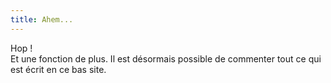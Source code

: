 ```yaml
---
title: Ahem...
---
```


Hop !  
Et une fonction de plus. Il est désormais possible de commenter tout ce qui
est écrit en ce bas site.

